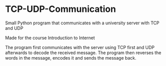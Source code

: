# TCP-UDP-Communication
Small Python program that communicates with a university server with TCP and UDP

Made for the course Introduction to Internet

The program first communicates with the server using TCP first and UDP afterwards to decode the received message. The program then reverses the words in the message, encodes it and sends the message back.
